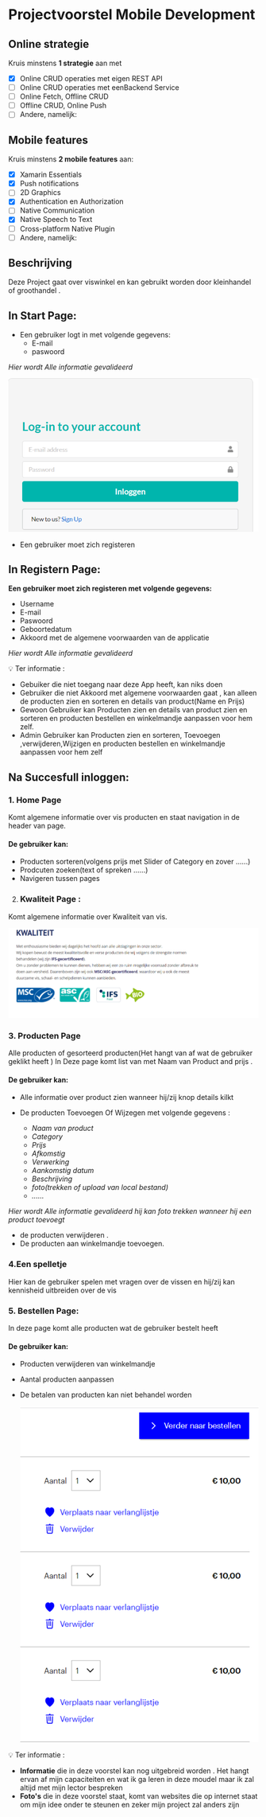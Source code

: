 # Projectvoorstel Mobile Development

## Online strategie

Kruis minstens **1 strategie** aan met

- [x] Online CRUD operaties met eigen REST API
- [ ] Online CRUD operaties met eenBackend Service
- [ ] Online Fetch, Offline CRUD
- [ ] Offline CRUD, Online Push
- [ ] Andere, namelijk:

## Mobile features

Kruis minstens **2 mobile features** aan:

- [x] Xamarin Essentials
- [x] Push notifications
- [ ] 2D Graphics
- [x] Authentication en Authorization
- [ ] Native Communication
- [x] Native Speech to Text
- [ ] Cross-platform Native Plugin
- [ ] Andere, namelijk:

## Beschrijving

Deze Project gaat over viswinkel en kan gebruikt worden door kleinhandel of groothandel .

## In Start Page:

- Een gebruiker logt in met volgende gegevens:
  - E-mail
  - paswoord

_Hier wordt Alle informatie gevalideerd_

![PRI](../image/login.png)

- Een gebruiker moet zich registeren

## In Registern Page:

**Een gebruiker moet zich registeren met volgende gegevens:**

- Username
- E-mail
- Paswoord
- Geboortedatum
- Akkoord met de algemene voorwaarden van de applicatie

_Hier wordt Alle informatie gevalideerd_

💡 Ter informatie :

- Gebuiker die niet toegang naar deze App heeft, kan niks doen
- Gebruiker die niet Akkoord met algemene voorwaarden gaat , kan alleen de producten zien en sorteren en details van product(Name en Prijs)
- Gewoon Gebruiker kan Producten zien en details van product zien en sorteren en producten bestellen en winkelmandje aanpassen voor hem zelf.
- Admin Gebruiker kan Producten zien en sorteren, Toevoegen ,verwijderen,Wijzigen en producten bestellen en winkelmandje aanpassen voor hem zelf

## Na Succesfull inloggen:

### 1. Home Page

Komt algemene informatie over vis producten en staat navigation in de header van page.

#### De gebruiker kan:

- Producten sorteren(volgens prijs met Slider of Category en zover ......)
- Prodcuten zoeken(text of spreken ......)
- Navigeren tussen pages

2. ### Kwaliteit Page :

Komt algemene informatie over Kwaliteit van vis.

![PRI](../image/kwaliteit.png)

### 3. Producten Page

Alle producten of gesorteerd producten(Het hangt van af wat de gebruiker geklikt heeft )
In Deze page komt list van met Naam van Product and prijs .

#### De gebruiker kan:

- Alle informatie over product zien wanneer hij/zij knop details kilkt

- De producten Toevoegen Of Wijzegen met volgende gegevens :

  - _Naam van product_
  - _Category_
  - _Prijs_
  - _Afkomstig_
  - _Verwerking_
  - _Aankomstig datum_
  - _Beschrijving_
  - _foto(trekken of upload van local bestand)_
  - _......_

_Hier wordt Alle informatie gevalideerd_
_hij kan foto trekken wanneer hij een product toevoegt_

- de producten verwijderen .
- De producten aan winkelmandje toevoegen.

### 4.Een spelletje

Hier kan de gebruiker spelen met vragen over de vissen en hij/zij kan kennisheid uitbreiden over de vis

### 5. Bestellen Page:

In deze page komt alle producten wat de gebruiker bestelt heeft

#### De gebruiker kan:

- Producten verwijderen van winkelmandje
- Aantal producten aanpassen
- De betalen van producten kan niet behandel worden

  ![PRI](../image/Winkelmandje.png)

💡 Ter informatie :

- **Informatie** die in deze voorstel kan nog uitgebreid worden . Het hangt ervan af mijn capaciteiten en wat ik ga leren in deze moudel maar ik zal altijd met mijn lector bespreken<br>
- **Foto's** die in deze voorstel staat, komt van websites die op internet staat om mijn idee onder te steunen en zeker mijn project zal anders zijn
